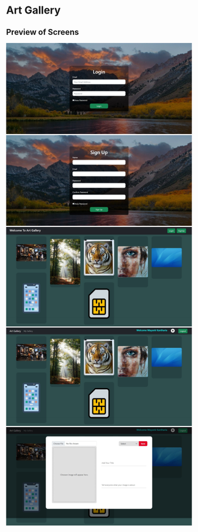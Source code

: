 # Art Gallery
## Preview of Screens
<div class="aside">
  <span><img src="https://github.com/mayankkantharia/Art_Gallery/blob/master/screenshots/1.jpeg"></span>
  <span><img src="https://github.com/mayankkantharia/Art_Gallery/blob/master/screenshots/2.jpeg"></span>
  <span><img src="https://github.com/mayankkantharia/Art_Gallery/blob/master/screenshots/3.jpeg"></span>
  <span><img src="https://github.com/mayankkantharia/Art_Gallery/blob/master/screenshots/4.jpeg"></span>
  <span><img src="https://github.com/mayankkantharia/Art_Gallery/blob/master/screenshots/5.jpeg"></span>
</div>
